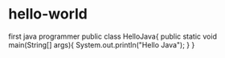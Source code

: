# hello-world
first java programmer
public class HelloJava{
    public static void main(String[] args){
        System.out.println("Hello Java");
    }
}
